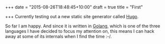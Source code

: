 +++
date = "2015-08-26T18:48:45+10:00"
draft = true
title = "First"

+++
Currently testing out a new static site generator called
[Hugo](http://gohugo.io).

So far I am happy. And since it is written in [Golang](http://golang.org),
which is one of the three languages I have decided to focus my attention on,
this means I can hack away at some of its internals when I find the time :-/.
